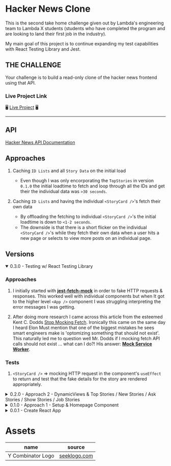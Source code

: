 # Hacker News Clone

This is the second take home challenge given out by Lambda's engineering team to Lambda X students (students who have completed the program and are looking to land their first job in the industry).

My main goal of this project is to continue expanding my test capabilities with React Testing Library and Jest.

## **THE CHALLENGE**

Your challenge is to build a read-only clone of the hacker news frontend using that API.

### Live Project Link
🖥 [Live Project](https://turgeon-hackernews-clone.netlify.app/) 🖥

---

## API

[Hacker News API Documentation](https://github.com/HackerNews/API)

## Approaches

1. Caching `ID Lists` and all `Story Data` on the initial load
    - Even though I was only encorporating the `TopStories` in version `0.1.0` the initial loadtime to fetch and loop through all the IDs and get their the individual data was `>30 seconds`.

2. Caching `ID Lists` and having the individual `<StoryCard />`'s fetch their own data
    - By offloading the fetching to individual `<StoryCard />`'s the initial loadtime is down to `<1-2 seconds`.
    - The downside is that there is a short flicker on the individual `<StoryCard />`'s while they fetch their own data when a user hits a new page or selects to view more posts on an individual page.

## Versions

<details open>
<summary>0.3.0 - Testing w/ React Testing Library</summary>

### Approaches

1. I initially started with **[jest-fetch-mock](https://www.npmjs.com/package/jest-fetch-mock)** in order to fake HTTP requests & responses. This worked well with individual components but when It got to the higher level `<App />` component I was struggling interpreting the error messages I was getting.

2. After doing more research I came across this article from the esteemed Kent C. Dodds [Stop Mocking Fetch](https://kentcdodds.com/blog/stop-mocking-fetch). Ironically this came on the same day I heard Elon Must mention that one of the biggest mistakes he sees smart engineers make is 'optomizing something that should not exist'. This naturally led me to question well Mr. Dodds if I mocking fetch API calls should not exist ... what can I do?! His answer: **[Mock Service Worker](https://mswjs.io/)**.

### Tests

1. `<StoryCard />` => mocking HTTP request in the component's `useEffect` to return and test that the fake details for the story are rendered appropriately.  

</details>

<details>
<summary>0.2.0 - Approach 2 - DynamicViews & Top Stories / New Stories / Ask Stories / Show Stories / Job Stories</summary>

- `Utils`
    1. `FETCH_data()` => a dynamic function used in the `useEffect` of all `<StoryCard />` components to get their individual data. It accepts a `URL_base`, `URL_endpoint`, `unique_ID`, `URL_suffix`.
    2. `FETCH_ALL_IDs()` => a dynamic function that is used in the `<App />` component's `useEffect` to get all of the needed ID lists. It accepts a `URL_base` and an `endpoints` array. The function then maps through all the endpoints and returns an array of promises to be utilized by `Promise.all()`.

- `<DynamicView />`
    - This component has replaced all unique view components. It is called in the main `<App />` component's `Switch Router` and is recieving the appropriate ID List through `Render Props`.

- `<CardCreator />`
    - This is a bridge component that is used to map over a list of IDs and render the appropriate component type that is passed through on props.

- `<StoryCard />`
    - `useEffect()` is using the `FETCH_data()` util function to get the unique data. This data is then set on the individual component's `useState` hook.

- `<App />`
    - `useEffect()` is using the `FETCH_ALL_IDs()` util function to get all of the ID lists. This data is then set on the `GlobalContext` object.
</details>

<details>
<summary>0.1.0 - Approach 1 - Setup & Homepage Component</summary>

### `useContext` & `useReducer` setup

- `Provider()`
    - Importing the main `GlobalContext` and wrapping its `children` in the `GlobalContext.Provider`.
    - `useReducer()`
        - the `Provider` is importing the `initialState`, an `actions` object, and a `reducer` function
        - the Global State (with all `useReducer` functinality) is then being passed into the `GlobalContext.Provider` through a `value` prop 
    ```javascript
    // Context > Provider.js
    export default function({children}) {
        const [ state, dispatch ] = useReducer(reducer, initialState)
        const value = {
            topStory_IDs: state.topStory_IDs,
            setTopStory_IDs: storyIDs => {
                dispatch({
                    type: actions.setTopStory_IDs,
                    value: storyIDs
                })
            },

            storyData: state.storyData,
            setStoryData: storyData => {
                dispatch({
                    type: actions.setStoryData,
                    value: storyData
                })
            },
        }

        return (
            <GlobalContext.Provider value={value}>
                {children}
            </GlobalContext.Provider>
        )
    }
    ```
    - the `Provider` is then exported from `Context > Provider.js` and imported into `src > index.js` and rendered through the main `ReactDOM.render()` in order to provide the `GlobalContext` to whole SPA.
        ```javascript
        // src > index.js
            ReactDOM.render(
                <React.StrictMode>
                    <Router>
                        <ContextProvider>
                            <App />
                        </ContextProvider>
                    </Router>
                </React.StrictMode>,
                document.getElementById('root')
            );
        ```

### Components

- `<App />`
    - Once the `<App />` loads it: 
        1. Fetches the `topStories` => recieves array of `itemIDs`
            - Updates the `topStory_IDs` on the `GlobalContext` through a `setTopStory_IDs` function that dispatches an update action
        2. Loops through the `itemIDs` and gets the individual story details
            - story details are added to a prep object object based on the `itemID`: 
                ```javascript
                    prepObject = {
                        itemID: storyData
                    }
                ```
                - This is done that that individual story details can be recieved in `O(1)` time when needed.
        3. Updates the `storyData` on the `GlobalContext` with the prep object through a `setStoryData` function that dispatches an update action.  
        4. Upates the `<App />` loading state to `false` and the main SPA router is hit, rendering the `<Homepage />`

- `<Homepage />`
    - Uses `useContext` and the `GlobalContext` to recieve the `topStory_IDs` array & the `storyData` object
    - After accounting for pagination the `currentPosts` are mapped and the indvidual story data is recieved in `O(1)` time from the `storyData` object and passed to `<StoryCard />` to render the individual details

</details>
<details>
<summary>0.0.1 - Create React App</summary>

- Cleaned out template CRA
- `<App/>` rendering 'Hello World' 
</details>

# Assets

| name              | source |
| ---               | ---    |
| Y Combinator Logo | [seeklogo.com](https://seeklogo.com/vector-logo/274103/y-combinator) |
